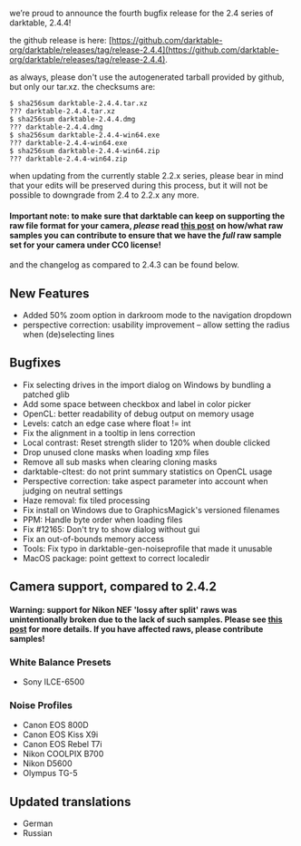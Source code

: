 we’re proud to announce the fourth bugfix release for the 2.4 series of darktable, 2.4.4!

the github release is here: [https://github.com/darktable-org/darktable/releases/tag/release-2.4.4](https://github.com/darktable-org/darktable/releases/tag/release-2.4.4).

as always, please don't use the autogenerated tarball provided by github, but only our tar.xz. the checksums are:

```
$ sha256sum darktable-2.4.4.tar.xz
??? darktable-2.4.4.tar.xz
$ sha256sum darktable-2.4.4.dmg
??? darktable-2.4.4.dmg
$ sha256sum darktable-2.4.4-win64.exe
??? darktable-2.4.4-win64.exe
$ sha256sum darktable-2.4.4-win64.zip
??? darktable-2.4.4-win64.zip
```

when updating from the currently stable 2.2.x series, please bear in mind that your edits will be preserved during this process, but it will not be possible to downgrade from 2.4 to 2.2.x any more.

#### Important note: to make sure that darktable can keep on supporting the raw file format for your camera, *please* read [this post](https://discuss.pixls.us/t/raw-samples-wanted/5420?u=lebedevri) on how/what raw samples you can contribute to ensure that we have the *full* raw sample set for your camera under CC0 license!

and the changelog as compared to 2.4.3 can be found below.

## New Features

- Added 50% zoom option in darkroom mode to the navigation dropdown
- perspective correction: usability improvement – allow setting the radius when (de)selecting lines

## Bugfixes

- Fix selecting drives in the import dialog on Windows by bundling a patched glib
- Add some space between checkbox and label in color picker
- OpenCL: better readability of debug output on memory usage
- Levels: catch an edge case where float != int
- Fix the alignment in a tooltip in lens correction
- Local contrast: Reset strength slider to 120% when double clicked
- Drop unused clone masks when loading xmp files
- Remove all sub masks when clearing cloning masks
- darktable-cltest: do not print summary statistics on OpenCL usage
- Perspective correction: take aspect parameter into account when judging on neutral settings
- Haze removal: fix tiled processing
- Fix install on Windows due to GraphicsMagick's versioned filenames
- PPM: Handle byte order when loading files
- Fix #12165: Don't try to show dialog without gui
- Fix an out-of-bounds memory access
- Tools: Fix typo in darktable-gen-noiseprofile that made it unusable
- MacOS package: point gettext to correct localedir

## Camera support, compared to 2.4.2

#### Warning: support for Nikon NEF 'lossy after split' raws was unintentionally broken due to the lack of such samples. Please see [this post](https://discuss.pixls.us/t/nikon-a-specific-raw-sample-wanted/5483?u=lebedevri) for more details. If you have affected raws, please contribute samples!

### White Balance Presets

- Sony ILCE-6500

### Noise Profiles

- Canon EOS 800D
- Canon EOS Kiss X9i
- Canon EOS Rebel T7i
- Nikon COOLPIX B700
- Nikon D5600
- Olympus TG-5

## Updated translations

- German
- Russian
